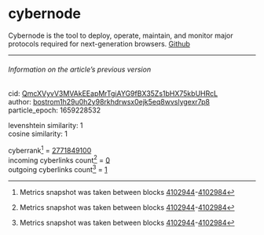 # cybernode

Cybernode is the tool to deploy, operate, maintain, and monitor major protocols required for next-generation browsers. [Github](https://github.com/cybercongress/cybernode)

---

###### Information on the article’s previous version  

cid: [QmcXVyvV3MVAkEEapMrTgiAYG9fBX35Zs1bHX75kbUHRcL](https://cyb.ai/ipfs/QmcXVyvV3MVAkEEapMrTgiAYG9fBX35Zs1bHX75kbUHRcL)  
author: [bostrom1h29u0h2y98rkhdrwsx0ejk5eq8wvslygexr7p8](https://cyb.ai/network/bostrom/contract/bostrom1h29u0h2y98rkhdrwsx0ejk5eq8wvslygexr7p8)  
particle_epoch: 1659228532  

levenshtein similarity: 1  
cosine similarity: 1  

cyberrank[^1] = [2771849100](https://lcd.bostrom.cybernode.ai/cyber/rank/v1beta1/rank/rank/QmcXVyvV3MVAkEEapMrTgiAYG9fBX35Zs1bHX75kbUHRcL)  
incoming cyberlinks count[^1] = [0](https://lcd.bostrom.cybernode.ai/cyber/rank/v1beta1/rank/backlinks/QmcXVyvV3MVAkEEapMrTgiAYG9fBX35Zs1bHX75kbUHRcL?pagination.page=0&pagination.per_page=1000)  
outgoing cyberlinks count[^1] = [1](https://lcd.bostrom.cybernode.ai/cyber/rank/v1beta1/rank/search/QmcXVyvV3MVAkEEapMrTgiAYG9fBX35Zs1bHX75kbUHRcL??pagination.page=0&pagination.per_page=1000)  

[^1]: Metrics snapshot was taken between blocks [4102944](https://cyb.ai/network/bostrom/block/4102944)-[4102984](https://cyb.ai/network/bostrom/block/4102984)

